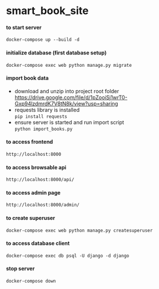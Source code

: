# smart_book_site

#### to start server
`docker-compose up --build -d`

#### initialize database (first database setup)
`docker-compose exec web python manage.py migrate`

#### import book data
* download and unzip into project root folder  
https://drive.google.com/file/d/1pZooiSj1wrT0-Gxp94lzdmrdK7V8tN8k/view?usp=sharing
* requests library is installed  
`pip install requests`
* ensure server is started and run import script  
`python import_books.py`

#### to access frontend
`http://localhost:8000`
#### to access browsable api
`http://localhost:8000/api/`
#### to access admin page
`http://localhost:8000/admin/`

#### to create superuser
`docker-compose exec web python manage.py createsuperuser`

#### to access database client
`docker-compose exec db psql -U django -d django`

#### stop server
`docker-compose down`
